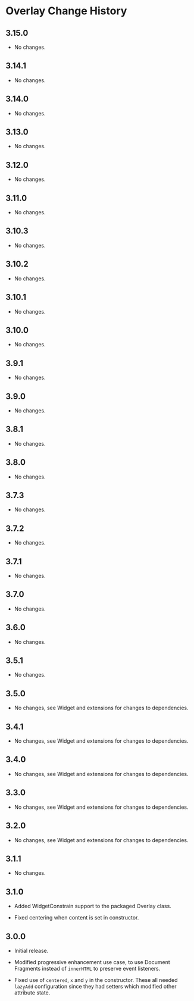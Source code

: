 Overlay Change History
======================

3.15.0
------

* No changes.

3.14.1
------

* No changes.

3.14.0
------

* No changes.

3.13.0
------

* No changes.

3.12.0
------

* No changes.

3.11.0
------

* No changes.

3.10.3
------

* No changes.

3.10.2
------

* No changes.

3.10.1
------

* No changes.

3.10.0
------

* No changes.

3.9.1
-----

* No changes.

3.9.0
-----

* No changes.

3.8.1
-----

* No changes.

3.8.0
-----

  * No changes.

3.7.3
-----

  * No changes.

3.7.2
-----

  * No changes.

3.7.1
-----

  * No changes.

3.7.0
-----

  * No changes.

3.6.0
-----

  * No changes.

3.5.1
-----

  * No changes.

3.5.0
-----

  * No changes, see Widget and extensions for changes to dependencies.

3.4.1
-----

  * No changes, see Widget and extensions for changes to dependencies.

3.4.0
-----

  * No changes, see Widget and extensions for changes to dependencies.

3.3.0
-----

  * No changes, see Widget and extensions for changes to dependencies.

3.2.0
-----

  * No changes, see Widget and extensions for changes to dependencies.

3.1.1
-----

  * No changes.

3.1.0
-----

  * Added WidgetConstrain support to the packaged Overlay class.

  * Fixed centering when content is set in constructor.

3.0.0
-----

  * Initial release.

  * Modified progressive enhancement use case, to use Document Fragments instead
    of `innerHTML` to preserve event listeners.

  * Fixed use of `centered`, `x` and `y` in the constructor. These all needed
    `lazyAdd` configuration since they had setters which modified other
    attribute state.
